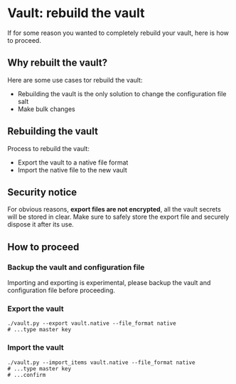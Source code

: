 # Vault: rebuild the vault

If for some reason you wanted to completely rebuild your vault, here is how to proceed.

## Why rebuilt the vault?

Here are some use cases tor rebuild the vault:

 - Rebuilding the vault is the only solution to change the configuration file salt
 - Make bulk changes

## Rebuilding the vault

Process to rebuild the vault:

 - Export the vault to a native file format
 - Import the native file to the new vault

## Security notice

For obvious reasons, **export files are not encrypted**, all the vault secrets will be stored in clear.
Make sure to safely store the export file and securely dispose it after its use.

## How to proceed

### Backup the vault and configuration file

Importing and exporting is experimental, please backup the vault and configuration file before proceeding.

### Export the vault

```
./vault.py --export vault.native --file_format native
# ...type master key
```

### Import the vault

```
./vault.py --import_items vault.native --file_format native
# ...type master key
# ...confirm
```
